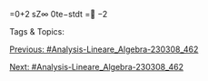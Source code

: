 =0+2
sZ∞
0te−stdt
=
−2

   Tags & Topics:
   

[Previous: #Analysis-Lineare_Algebra-230308_462](Analysis-Lineare_Algebra-230308_462.md)

[Next: #Analysis-Lineare_Algebra-230308_462](Analysis-Lineare_Algebra-230308_462.md)